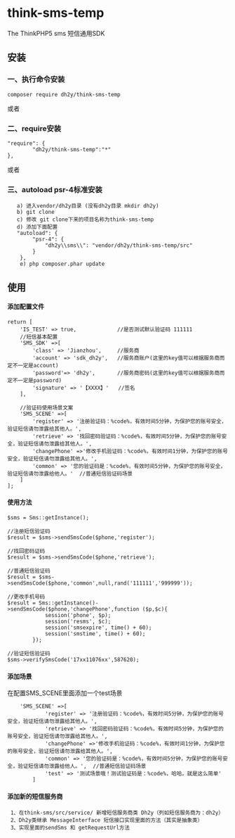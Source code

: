 # think-sms-temp
The ThinkPHP5 sms
短信通用SDK
## 安装

### 一、执行命令安装
```
composer require dh2y/think-sms-temp
```

或者

### 二、require安装
```
"require": {
        "dh2y/think-sms-temp":"*"
},
```

或者
###  三、autoload psr-4标准安装
```
   a) 进入vendor/dh2y目录 (没有dh2y目录 mkdir dh2y)
   b) git clone 
   c) 修改 git clone下来的项目名称为think-sms-temp
   d) 添加下面配置
   "autoload": {
        "psr-4": {
            "dh2y\\sms\\": "vendor/dh2y/think-sms-temp/src"
        }
    },
    e) php composer.phar update
```


## 使用
#### 添加配置文件
```
return [
	'IS_TEST' => true,             //是否测试默认验证码 111111
    //短信基本配置
    'SMS_SDK' =>[
        'class' => 'Jianzhou',     //服务商
        'account' => 'sdk_dh2y',   //服务商账户(这里的key值可以根据服务商而定不一定是account)
        'password'=> 'dh2y',       //服务商密码(这里的key值可以根据服务商而定不一定是password)
        'signature' => '【XXXX】'   //签名
    ],

    //验证码使用场景文案
    'SMS_SCENE' =>[
        'register' => '注册验证码：%code%，有效时间5分钟，为保护您的账号安全，验证短信请勿泄露给其他人。',
        'retrieve' => '找回密码验证码：%code%，有效时间5分钟，为保护您的账号安全，验证短信请勿泄露给其他人。',
        'changePhone' =>'修改手机验证码：%code%，有效时间1分钟，为保护您的账号安全，验证短信请勿泄露给其他人。',
        'common' => '您的验证码是：%code%，有效时间5分钟，为保护您的账号安全，验证短信请勿泄露给他人。'  //普通短信验证码场景
    ]
];
```

#### 使用方法
```
$sms = Sms::getInstance();

//注册短信验证码
$result = $sms->sendSmsCode($phone,'register'); 
  
//找回密码证码
$result = $sms->sendSmsCode($phone,'retrieve');   

//普通短信验证码
$result = $sms->sendSmsCode($phone,'common',null,rand('111111','999999'));   

//更改手机号码
$result = Sms::getInstance()->sendSmsCode($phone,'changePhone',function ($p,$c){
            session('phone', $p);
            session('resms', $c);
            session('smsexpire', time() + 60);
            session('smstime', time() + 60);
        });

//验证短信验证码
$sms->verifySmsCode('17xx11076xx',587620);

```
#### 添加场景
  在配置SMS_SCENE里面添加一个test场景
```
    'SMS_SCENE' =>[
            'register' => '注册验证码：%code%，有效时间5分钟，为保护您的账号安全，验证短信请勿泄露给其他人。',
            'retrieve' => '找回密码验证码：%code%，有效时间5分钟，为保护您的账号安全，验证短信请勿泄露给其他人。',
            'changePhone' =>'修改手机验证码：%code%，有效时间1分钟，为保护您的账号安全，验证短信请勿泄露给其他人。',
            'common' => '您的验证码是：%code%，有效时间5分钟，为保护您的账号安全，验证短信请勿泄露给他人。',  //普通短信验证码场景
            'test' => '测试场景哦！测试验证码是：%code%，哈哈，就是这么简单'
        ]
```

#### 添加新的短信服务商
     
     1、在think-sms/src/service/ 新增短信服务商类 Dh2y（列如短信服务商为：dh2y）
     2、Dh2y类继承 MessageInterface 短信接口实现里面的方法（其实是抽象类）
     3、实现里面的sendSms 和 getRequestUrl方法


